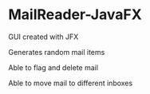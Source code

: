 # MailReader-JavaFX
GUI created with JFX

Generates random mail items 

Able to flag and delete mail

Able to move mail to different inboxes
